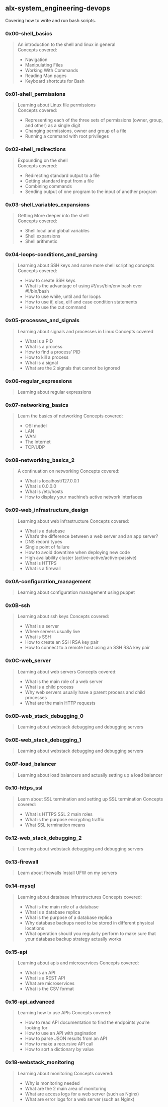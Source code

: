 ## alx-system_engineering-devops
Covering how to write and run bash scripts.

### 0x00-shell_basics
> An introduction to the shell and linux in general  
> Concepts covered:
> * Navigation
> * Manipulating Files
> * Working With Commands
> * Reading Man pages
> * Keyboard shortcuts for Bash

### 0x01-shell_permissions
> Learning about Linux file permissions  
> Concepts covered:
> *  Representing each of the three sets of permissions (owner, group, and other) as a single digit
> * Changing permissions, owner and group of a file
> * Running a command with root privileges

### 0x02-shell_redirections
> Expounding on the shell  
> Concepts covered:
> * Redirecting standard output to a file
> * Getting standard input from a file
> * Combining commands 
> * Sending output of one program to the input of another program

###  0x03-shell_variables_expansions
> Getting More deeper into the shell  
> Concepts covered:
> * Shell local and global variables
> * Shell expansions
> * Shell arithmetic

### 0x04-loops-conditions_and_parsing
> Learning about SSH keys and some more shell scripting concepts
> Concepts covered:
> * How to create SSH keys
> * What is the advantage of using #!/usr/bin/env bash over #!/bin/bash
> * How to use while, until and for loops
> * How to use if, else, elif and case condition statements
> * How to use the cut command

### 0x05-processes_and_signals
> Learning about signals and processes in Linux
> Concepts covered
> * What is a PID
> * What is a process
> * How to find a process’ PID
> * How to kill a process
> * What is a signal
> * What are the 2 signals that cannot be ignored

### 0x06-regular_expressions
> Learning about regular expressions

### 0x07-networking_basics
> Learn the basics of networking
> Concepts covered:
> * OSI model
> * LAN
> * WAN
> * The Internet
> * TCP/UDP

### 0x08-networking_basics_2
> A continuation on networking
> Concepts covered:
> * What is localhost/127.0.0.1
> * What is 0.0.0.0
> * What is /etc/hosts
> * How to display your machine’s active network interfaces

### 0x09-web_infrastructure_design
> Learning about web infrastructure
> Concepts covered:
> * What is a database
> * What’s the difference between a web server and an app server?
> * DNS record types
> * Single point of failure
> * How to avoid downtime when deploying new code
> * High availability cluster (active-active/active-passive)
> * What is HTTPS
> * What is a firewall

### 0x0A-configuration_management
> Learning about configuration management using puppet

### 0x0B-ssh
> Learning about ssh keys
> Concepts covered:
> * What is a server
> * Where servers usually live
> * What is SSH
> * How to create an SSH RSA key pair
> * How to connect to a remote host using an SSH RSA key pair

### 0x0C-web_server
> Learning about web servers
> Concepts covered:
> * What is the main role of a web server
> * What is a child process
> * Why web servers usually have a parent process and child processes
> * What are the main HTTP requests

### 0x0D-web_stack_debugging_0
> Learning about webstack debugging and debugging servers

### 0x0E-web_stack_debugging_1
> Learning about webstack debugging and debugging servers

### 0x0F-load_balancer
> Learning about load balancers and actually setting up a load balancer

### 0x10-https_ssl
> Learn about SSL termination and setting up SSL termination
> Concepts covered:
> * What is HTTPS SSL 2 main roles
> * What is the purpose encrypting traffic
> * What SSL termination means

### 0x12-web_stack_debugging_2
> Learning about webstack debugging and debugging servers

### 0x13-firewall
> Learn about firewalls
> Install UFW on my servers

### 0x14-mysql
> Learning about database infrastructures
> Concepts covered:
> * What is the main role of a database
> * What is a database replica
> * What is the purpose of a database replica
> * Why database backups need to be stored in different physical locations
> * What operation should you regularly perform to make sure that your database backup strategy actually works

### 0x15-api
> Learning about apis and microservices
> Concepts covered:
> * What is an API
> * What is a REST API
> * What are microservices
> * What is the CSV format

### 0x16-api_advanced
> Learning how to use APIs
> Concepts covered:
> * How to read API documentation to find the endpoints you’re looking for
> * How to use an API with pagination
> * How to parse JSON results from an API
> * How to make a recursive API call
> * How to sort a dictionary by value

### 0x18-webstack_monitoring
> Learning about monitoring
> Concepts covered:
> * Why is monitoring needed
> * What are the 2 main area of monitoring
> * What are access logs for a web server (such as Nginx)
> * What are error logs for a web server (such as Nginx)
